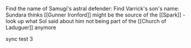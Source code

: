 Find the name of Samugi's astral defender: 
Find Varrick's son's name:
Sundara thinks [[Gunner Ironford]] might be the source of the [[Spark]] 
	- look up what Sol said about him not being part of the [[Church of Laduguer]] anymore

sync test 3

